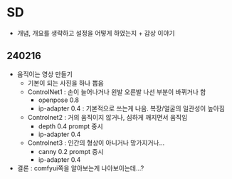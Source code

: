 # SD

- 개념, 개요를 생략하고 설정을 어떻게 하였는지 + 감상 이야기

## 240216

- 움직이는 영상 만들기
  - 기본이 되는 사진을 하나 뽑음
  - ControlNet1 : 손이 늘어나거나 왼발 오른발 나선 부분이 바뀌거나 함
    - openpose 0.8
    - ip-adapter 0.4 : 기본적으로 쓰는게 나음. 복장/얼굴의 일관성이 높아짐
  - Controlnet2 : 거의 움직이지 않거나, 심하게 깨지면서 움직임
    - depth 0.4 prompt 중시
    - ip-adapter 0.4
  - Controlnet3 : 인간의 형상이 아니거나 망가지거나...
    - canny 0.2 prompt 중시
    - ip-adapter 0.4
- 결론 : comfyui쪽을 알아보는게 나아보이는데...?
